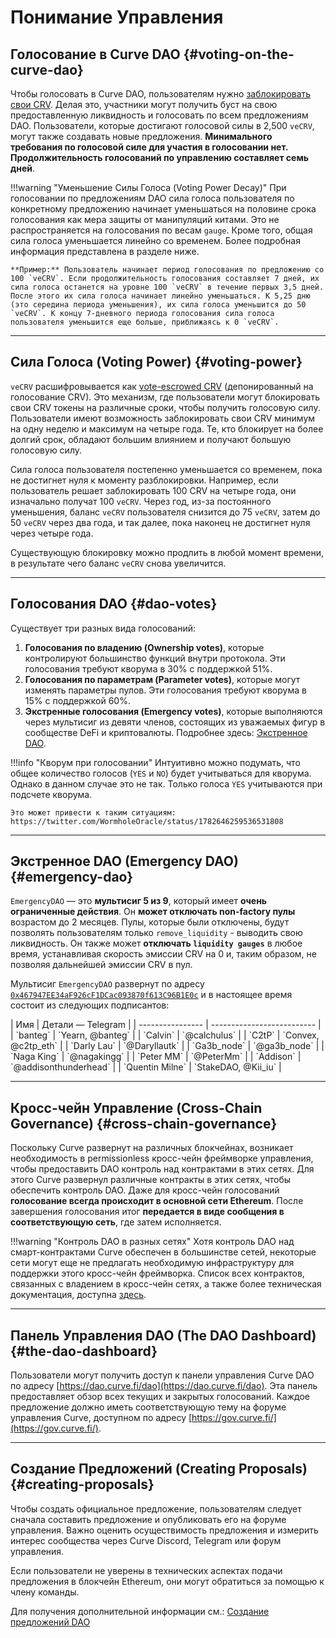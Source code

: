 <h1>Понимание Управления</h1>

## **Голосование в Curve DAO** {#voting-on-the-curve-dao}

Чтобы голосовать в Curve DAO, пользователям нужно [заблокировать свои CRV](../vecrv/locking-your-crv.md). Делая это, участники могут получить буст на свою предоставленную ликвидность и голосовать по всем предложениям DAO. Пользователи, которые достигают голосовой силы в 2,500 `veCRV`, могут также создавать новые предложения. **Минимального требования по голосовой силе для участия в голосовании нет. Продолжительность голосований по управлению составляет семь дней**.

!!!warning "Уменьшение Силы Голоса (Voting Power Decay)"
    При голосовании по предложениям DAO сила голоса пользователя по конкретному предложению начинает уменьшаться на половине срока голосования как мера защиты от манипуляций китами. Это не распространяется на голосования по весам `gauge`. Кроме того, общая сила голоса уменьшается линейно со временем. Более подробная информация представлена в разделе ниже.

    **Пример:** Пользователь начинает период голосования по предложению со 100 `veCRV`. Если продолжительность голосования составляет 7 дней, их сила голоса останется на уровне 100 `veCRV` в течение первых 3,5 дней. После этого их сила голоса начинает линейно уменьшаться. К 5,25 дню (это середина периода уменьшения), их сила голоса уменьшится до 50 `veCRV`. К концу 7-дневного периода голосования сила голоса пользователя уменьшится еще больше, приближаясь к 0 `veCRV`.

---

## **Сила Голоса (Voting Power)** {#voting-power}

`veCRV` расшифровывается как [vote-escrowed CRV](../vecrv/overview.md) (депонированный на голосование CRV). Это механизм, где пользователи могут блокировать свои CRV токены на различные сроки, чтобы получить голосовую силу. Пользователи имеют возможность заблокировать свои CRV минимум на одну неделю и максимум на четыре года. Те, кто блокирует на более долгий срок, обладают большим влиянием и получают большую голосовую силу.

Сила голоса пользователя постепенно уменьшается со временем, пока не достигнет нуля к моменту разблокировки. Например, если пользователь решает заблокировать 100 CRV на четыре года, они изначально получат 100 `veCRV`. Через год, из-за постоянного уменьшения, баланс `veCRV` пользователя снизится до 75 `veCRV`, затем до 50 `veCRV` через два года, и так далее, пока наконец не достигнет нуля через четыре года.

Существующую блокировку можно продлить в любой момент времени, в результате чего баланс `veCRV` снова увеличится.

---

## **Голосования DAO** {#dao-votes}

Существует три разных вида голосований:

1. **Голосования по владению (Ownership votes)**, которые контролируют большинство функций внутри протокола. Эти голосования требуют кворума в 30% с поддержкой 51%.
2. **Голосования по параметрам (Parameter votes)**, которые могут изменять параметры пулов. Эти голосования требуют кворума в 15% с поддержкой 60%.
3. **Экстренные голосования (Emergency votes)**, которые выполняются через мультисиг из девяти членов, состоящих из уважаемых фигур в сообществе DeFi и криптовалюты. Подробнее здесь: [Экстренное DAO](#emergency-dao).

!!!info "Кворум при голосовании"
    Интуитивно можно подумать, что общее количество голосов (`YES` и `NO`) будет учитываться для кворума. Однако в данном случае это не так. Только голоса `YES` учитываются при подсчете кворума.

    Это может привести к таким ситуациям: https://twitter.com/WormholeOracle/status/1782646259536531808

---

## **Экстренное DAO (Emergency DAO)** {#emergency-dao}

`EmergencyDAO` — это **мультисиг 5 из 9**, который имеет **очень ограниченные действия**. Он **может отключать non-factory пулы** возрастом до 2 месяцев. Пулы, которые были отключены, будут позволять пользователям только `remove_liquidity` - выводить свою ликвидность. Он также может **отключать `liquidity gauges`** в любое время, устанавливая скорость эмиссии CRV на 0 и, таким образом, не позволяя дальнейшей эмиссии CRV в пул.

Мультисиг `EmergencyDAO` развернут по адресу [`0x467947EE34aF926cF1DCac093870f613C96B1E0c`](https://etherscan.io/address/0x467947EE34aF926cF1DCac093870f613C96B1E0c) и в настоящее время состоит из следующих подписантов:

<div class="centered" markdown="block">
| Имя              | Детали — Telegram          |
| ---------------- | -------------------------- |
| `banteg`         | `Yearn, @banteg`           |
| `Calvin`         | `@calchulus`               |
| `C2tP`           | `Convex, @c2tp_eth`        |
| `Darly Lau`      | `@Daryllautk`              |
| `Ga3b_node`      | `@ga3b_node`               |
| `Naga King`      | `@nagakingg`               |
| `Peter MM`       | `@PeterMm`                 |
| `Addison`        | `@addisonthunderhead`      |
| `Quentin Milne`  | `StakeDAO, @Kii_iu`        |
</div>

---

## **Кросс-чейн Управление (Cross-Chain Governance)** {#cross-chain-governance}

Поскольку Curve развернут на различных блокчейнах, возникает необходимость в permissionless кросс-чейн фреймворке управления, чтобы предоставить DAO контроль над контрактами в этих сетях. Для этого Curve развернул различные контракты в этих сетях, чтобы обеспечить контроль DAO. Даже для кросс-чейн голосований **голосование всегда происходит в основной сети Ethereum**. После завершения голосования итог **передается в виде сообщения в соответствующую сеть**, где затем исполняется.

!!!warning "Контроль DAO в разных сетях"
    Хотя контроль DAO над смарт-контрактами Curve обеспечен в большинстве сетей, некоторые сети могут еще не предлагать необходимую инфраструктуру для поддержки этого кросс-чейн фреймворка. Список всех контрактов, связанных с владением в кросс-чейн сетях, а также более техническая документация, доступна [здесь](https://docs.curve.fi/deployments/xgov-xgauges/#curve-x-gov).

---

## **Панель Управления DAO (The DAO Dashboard)** {#the-dao-dashboard}

Пользователи могут получить доступ к панели управления Curve DAO по адресу [https://dao.curve.fi/dao](https://dao.curve.fi/dao). Эта панель предоставляет обзор всех текущих и закрытых голосований. Каждое предложение должно иметь соответствующую тему на форуме управления Curve, доступном по адресу [https://gov.curve.fi/](https://gov.curve.fi/).

---

## **Создание Предложений (Creating Proposals)** {#creating-proposals}

Чтобы создать официальное предложение, пользователям следует сначала составить предложение и опубликовать его на форуме управления. Важно оценить осуществимость предложения и измерить интерес сообщества через Curve Discord, Telegram или форум управления.

Если пользователи не уверены в технических аспектах подачи предложения в блокчейн Ethereum, они могут обратиться за помощью к члену команды.

Для получения дополнительной информации см.: [Создание предложений DAO](./proposals/creating-a-dao-proposal.md)


